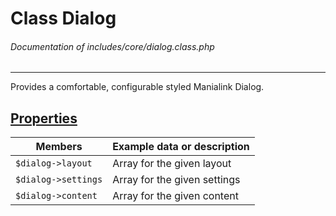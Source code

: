 # Class Dialog
###### Documentation of includes/core/dialog.class.php


***


Provides a comfortable, configurable styled Manialink Dialog.



## [Properties](_#Properties)


| Members								| Example data or description
|-----------------------------------------------------------------------|----------------------------
| `$dialog->layout`							| Array for the given layout
| `$dialog->settings`							| Array for the given settings
| `$dialog->content`							| Array for the given content
